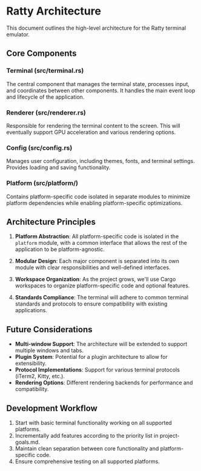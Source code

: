 # Ratty Architecture

This document outlines the high-level architecture for the Ratty terminal emulator.

## Core Components

### Terminal (src/terminal.rs)
The central component that manages the terminal state, processes input, and coordinates between other components. It handles the main event loop and lifecycle of the application.

### Renderer (src/renderer.rs)
Responsible for rendering the terminal content to the screen. This will eventually support GPU acceleration and various rendering options.

### Config (src/config.rs)
Manages user configuration, including themes, fonts, and terminal settings. Provides loading and saving functionality.

### Platform (src/platform/)
Contains platform-specific code isolated in separate modules to minimize platform dependencies while enabling platform-specific optimizations.

## Architecture Principles

1. **Platform Abstraction**: All platform-specific code is isolated in the `platform` module, with a common interface that allows the rest of the application to be platform-agnostic.

2. **Modular Design**: Each major component is separated into its own module with clear responsibilities and well-defined interfaces.

3. **Workspace Organization**: As the project grows, we'll use Cargo workspaces to organize platform-specific code and optional features.

4. **Standards Compliance**: The terminal will adhere to common terminal standards and protocols to ensure compatibility with existing applications.

## Future Considerations

- **Multi-window Support**: The architecture will be extended to support multiple windows and tabs.
- **Plugin System**: Potential for a plugin architecture to allow for extensibility.
- **Protocol Implementations**: Support for various terminal protocols (iTerm2, Kitty, etc.).
- **Rendering Options**: Different rendering backends for performance and compatibility.

## Development Workflow

1. Start with basic terminal functionality working on all supported platforms.
2. Incrementally add features according to the priority list in project-goals.md.
3. Maintain clean separation between core functionality and platform-specific code.
4. Ensure comprehensive testing on all supported platforms.